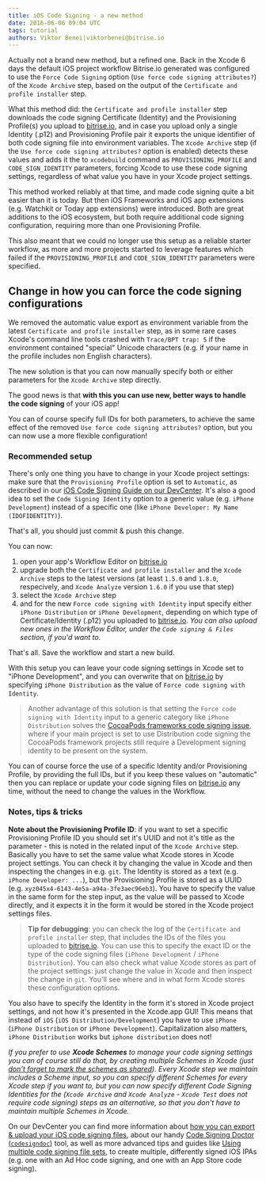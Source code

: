 ```yaml
---
title: iOS Code Signing - a new method
date: 2016-06-06 09:04 UTC
tags: tutorial
authors: Viktor Benei|viktorbenei@bitrise.io
---
```


Actually not a brand new method, but a refined one. Back in the Xcode 6 days
the default iOS project workflow Bitrise.io generated was configured to use
the `Force Code Signing` option (`Use force code signing attributes?`) of the `Xcode Archive` step,
based on the output of the `Certificate and profile installer` step.

What this method did: the `Certificate and profile installer` step downloads the
code signing Certificate (Identity) and the Provisioning Profile(s) you upload
to [bitrise.io](https://www.bitrise.io/), and in case you upload only a single
Identity (.p12) and Provisioning Profile pair it exports the unique identifier
of both code signing file into environment variables. The `Xcode Archive` step
(if the `Use force code signing attributes?` option is enabled) detects these
values and adds it the to `xcodebuild` command as `PROVISIONING_PROFILE`
and `CODE_SIGN_IDENTITY` parameters, forcing Xcode to use these code signing
settings, regardless of what value you have in your Xcode project settings.

This method worked reliably at that time, and made code signing quite a bit easier
than it is today.
But then iOS Frameworks and iOS app extensions (e.g. Watchkit or Today app extensions)
were introduced. Both are great additions to the iOS ecosystem, but both require
additional code signing configuration, requiring more than one Provisioning Profile.

This also meant that we could no longer use this setup as a reliable starter workflow,
as more and more projects started to leverage features which failed if
the `PROVISIONING_PROFILE` and `CODE_SIGN_IDENTITY` parameters were specified.


## Change in how you can force the code signing configurations

We removed the automatic value export as environment variable from the
latest `Certificate and profile installer` step, as in some rare cases
Xcode's command line tools crashed with `Trace/BPT trap: 5` if the
environment contained "special" Unicode characters (e.g. if your
name in the profile includes non English characters).

The new solution is that you can now manually specify both or either
parameters for the `Xcode Archive` step directly.

The good news is that **with this you can use new, better ways to handle
the code signing** of your iOS app!

You can of course specify full IDs for both parameters, to achieve the
same effect of the removed `Use force code signing attributes?` option,
but you can now use a more flexible configuration!


### Recommended setup

There's only one thing you have to change in your Xcode project settings:
make sure that the `Provisioning Profile` option is set to `Automatic`,
as described in our [iOS Code Signing Guide on our DevCenter](http://devcenter.bitrise.io/docs/provprofile-cert-export#section-the-recommended-way-use-the-automatic-option).
It's also a good idea to set the `Code Signing Identity` option
to a generic value (e.g. `iPhone Development`) instead of a specific one (like `iPhone Developer: My Name (IDOFIDENTITY)`).

That's all, you should just commit & push this change.

You can now:

1. open your app's Workflow Editor on [bitrise.io](https://www.bitrise.io/)
2. upgrade both the `Certificate and profile installer` and the `Xcode Archive` steps to the latest
   versions (at least `1.5.0` and `1.8.0`, respecively, and `Xcode Analyze` version `1.6.0` if you use that step)
3. select the `Xcode Archive` step
4. and for the new `Force code signing with Identity` input specify either `iPhone Distribution` or `iPhone Development`, depending on
   which type of Certificate/Identity (.p12) you uploaded to [bitrise.io](https://www.bitrise.io/).
   *You can also upload new ones in the Workflow Editor, under the `Code signing & Files` section, if you'd want to.*

That's all. Save the workflow and start a new build.

With this setup you can leave your code signing settings in Xcode set to "iPhone Development",
and you can overwrite that on [bitrise.io](https://www.bitrise.io/) by specifying `iPhone Distribution`
as the value of `Force code signing with Identity`.

> Another advantage of this solution is that setting the `Force code signing with Identity`
> input to a generic category like `iPhone Distribution` solves the
> [CocoaPods frameworks code signing issue](http://devcenter.bitrise.io/v1.0/docs/cocoapods-frameworks-signing-issue),
> where if your main project is set to use Distribution code signing
> the CocoaPods framework projects still require a Development
> signing identity to be present on the system.

You can of course force the use of a specific Identity and/or Provisioning Profile, by
providing the full IDs, but if you keep these values on "automatic" then you can
replace or update your code signing files on [bitrise.io](https://www.bitrise.io/)
any time, without the need to change the values in the Workflow.

### Notes, tips & tricks

**Note about the Provisioning Profile ID**: if you want to set a specific Provisioning Profile ID
you should set it's UUID and not it's title as the parameter - this is noted in the related
input of the `Xcode Archive` step. Basically you have to set the same value what Xcode stores
in Xcode project settings. You can check it by changing the value in Xcode and then
inspecting the changes in e.g. `git`. The Identity is stored as a text (e.g. `iPhone Developer: ...`),
but the Provisioning Profile is stored as a UUID (e.g. `xyz045x4-6143-4e5a-a94a-3fe3aec96eb3`).
You have to specify the value in the same form for the step input, as the value will be passed
to Xcode directly, and it expects it in the form it would be stored in the Xcode project settings files.

> **Tip for debugging**: you can check the log of the `Certificate and profile installer` step,
> that includes the IDs of the files you uploaded to [bitrise.io](https://www.bitrise.io/).
> You can use this to specify the exact ID or the type of the code signing files (`iPhone Development` / `iPhone Distribution`).
> You can also check what value Xcode stores as part of the project settings:
> just change the value in Xcode and then inspect the change in `git`. You'll see
> where and in what form Xcode stores these configuration options.

You also have to specify the Identity in the form it's stored in Xcode project
settings, and not how it's presented in the Xcode.app GUI! This means that
instead of `iOS` (`iOS Distribution/Development`) you have to use `iPhone`
(`iPhone Distribution` or `iPhone Development`). Capitalization also matters,
`iPhone Distribution` works but `iphone distribution` does not!

_If you prefer to use **Xcode Schemes** to manage your code signing settings
you can of course still do that, by creating multiple Schemes in Xcode (just [don't forget to
mark the schemes as shared](http://devcenter.bitrise.io/docs/scheme-cannot-be-found)).
Every Xcode step we maintain includes a Scheme input, so you can specify different Schemes
for every Xcode step if you want to, but you can now specify different Code Signing Identities
for the (`Xcode Archive` and `Xcode Analyze` - `Xcode Test` does not require code signing) steps
as an alternative, so that you don't have to maintain multiple Schemes in Xcode._

On our DevCenter you can find more information about
[how you can export & upload your iOS code signing files](http://devcenter.bitrise.io/docs/provprofile-cert-export),
about our handy [Code Signing Doctor (`codesigndoc`)](https://github.com/bitrise-tools/codesigndoc) tool,
as well as more advanced tips and guides like [Using multiple code signing file sets](http://devcenter.bitrise.io/docs/upload-use-more-than-one-certificate-using-generic-file-storage),
to create multiple, differently signed iOS IPAs (e.g. one with an Ad Hoc code signing,
and one with an App Store code signing).